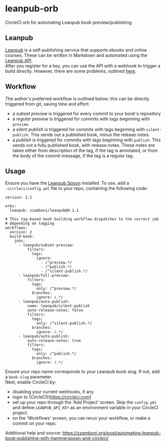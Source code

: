 # leanpub-orb
CircleCI orb for automating Leanpub book preview/publishing

## Leanpub
[Leanpub](https://leanpub.com/) is a self-publishing service that supports ebooks and online courses. These can be written in Markdown and automated using the [Leanpub API](https://leanpub.com/help/api).  
After you register for a key, you can use the API with a webhook to trigger a build directly. However, there are some problems, outlined [here](https://zzamboni.org/post/automating-leanpub-book-publishing-with-hammerspoon-and-circleci/#triggering-builds-with-a-static-webhook). 

## Workflow
The author's preferred workflow is outlined below; this can be directly triggered from git, saving time and effort:  
- a *subset preview* is triggered for every commit to your book's repository  
- a *regular preview* is triggered for commits with tags beginning with `preview`
- a *silent publish* is triggered for commits with tags beginning with `silent-publish`. This sends out a published book, minus the release notes.
- a *publish* is triggered for commits with tags beginning with `publish`. This sends out a fully published book, with release notes. These notes are taken either from description of the tag, if the tag is annotated, or from the body of the commit message, if the tag is a regular tag.  

## Usage
Ensure you have the [Leanpub Spoon](https://www.hammerspoon.org/Spoons/Leanpub.html) installed.
To use, add a `.circleci/config.yml` file to your repo, containing the following code:  

```
version: 2.1

orbs:
  leanpub: zzamboni/leanpub@0.1.1

# This tag-based book building workflow dispatches to the correct job
# depending on tagging
workflows:
  version: 2
  build-book:
    jobs:
      - leanpub/subset-preview:
          filters:
            tags:
              ignore:
                - /^preview.*/
                - /^publish.*/
                - /^silent-publish.*/
      - leanpub/full-preview:
          filters:
            tags:
              only: /^preview.*/
            branches:
              ignore: /.*/
      - leanpub/auto-publish:
          name: leanpub/silent-publish
          auto-release-notes: false
          filters:
            tags:
              only: /^silent-publish.*/
            branches:
              ignore: /.*/
      - leanpub/auto-publish:
          auto-release-notes: true
          filters:
            tags:
              only: /^publish.*/
            branches:
              ignore: /.*/
```  
Ensure your repo name corresponds to your Leanpub book slug. If not, add a `book-slug` parameter.  
Next, enable CircleCI by:  
- disabling your current webhooks, if any
- login to (CircleCI)[https://circleci.com]  
- set up your repo through the 'Add Project' screen. Skip the `config.yml` and define `LEANPUB_API_KEY` as an environment variable in your CircleCI project.
- on the 'Workflows' screen, you can rerun your workflow, or make a commit on your repo.

Additional help and source: https://zzamboni.org/post/automating-leanpub-book-publishing-with-hammerspoon-and-circleci/